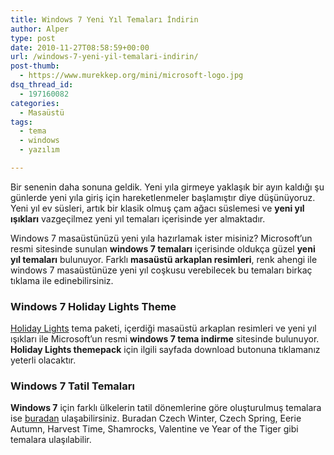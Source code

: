 ```yaml
---
title: Windows 7 Yeni Yıl Temaları İndirin
author: Alper
type: post
date: 2010-11-27T08:58:59+00:00
url: /windows-7-yeni-yil-temalari-indirin/
post-thumb:
  - https://www.murekkep.org/mini/microsoft-logo.jpg
dsq_thread_id:
  - 197160082
categories:
  - Masaüstü
tags:
  - tema
  - windows
  - yazılım

---
```

Bir senenin daha sonuna geldik. Yeni yıla girmeye yaklaşık bir ayın kaldığı şu günlerde yeni yıla giriş için hareketlenmeler başlamıştır diye düşünüyoruz. Yeni yıl ev süsleri, artık bir klasik olmuş çam ağacı süslemesi ve **yeni yıl ışıkları** vazgeçilmez yeni yıl temaları içerisinde yer almaktadır. 

Windows 7 masaüstünüzü yeni yıla hazırlamak ister misiniz? Microsoft&#8217;un resmi sitesinde sunulan **windows 7 temaları** içerisinde oldukça güzel **yeni yıl temaları** bulunuyor. Farklı **masaüstü arkaplan resimleri**, renk ahengi ile windows 7 masaüstünüze yeni yıl coşkusu verebilecek bu temaları birkaç tıklama ile edinebilirsiniz. 

### Windows 7 Holiday Lights Theme

<a href="https://windows.microsoft.com/en-IN/windows/downloads/holiday-lights" target="_blank">Holiday Lights</a> tema paketi, içerdiği masaüstü arkaplan resimleri ve yeni yıl ışıkları ile Microsoft&#8217;un resmi **windows 7 tema indirme** sitesinde bulunuyor. **Holiday Lights themepack** için ilgili sayfada download butonuna tıklamanız yeterli olacaktır. 

### Windows 7 Tatil Temaları

**Windows 7** için farklı ülkelerin tatil dönemlerine göre oluşturulmuş temalara ise <a href="https://windows.microsoft.com/en-IN/windows/downloads/personalize/themes?T1=holidays" target="_blank">buradan</a> ulaşabilirsiniz. Buradan Czech Winter, Czech Spring, Eerie Autumn, Harvest Time, Shamrocks, Valentine ve Year of the Tiger gibi temalara ulaşılabilir.